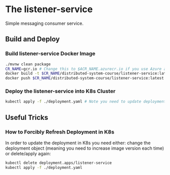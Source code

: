 # The listener-service

Simple messaging consumer service.

## Build and Deploy

### Build listener-service Docker Image

```sh
./mvnw clean package
CR_NAME=gcr.io # Change this to $ACR_NAME.azurecr.io if you use Azure as Container Registry provider, where ACR_NAME your unique Azure Container registry instance (see master README)
docker build -t $CR_NAME/distributed-system-course/listener-service:latest .
docker push $CR_NAME/distributed-system-course/listener-service:latest
```

### Deploy the listener-service into K8s Cluster

```sh
kubectl apply -f ./deployment.yaml # Note you need to update deployment.yaml file with proper CR ($ACR_NAME.azurecr.io) if you use Azure CR
```

## Useful Tricks

### How to Forcibly Refresh Deployment in K8s

In order to update the deployment in K8s you need either: change the deployment object (meaning you need to increase image version each time) or delete/apply again:

```sh
kubectl delete deployment.apps/listener-service
kubectl apply -f ./deployment.yaml
```
